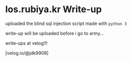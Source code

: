 # los.rubiya.kr Write-up

uploaded the blind sql injection script made with ```python 3```  

write-up will be uploaded before i go to army...

write-ups at velog!!!

[velog.io/@jdk9908]

